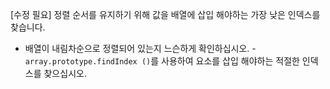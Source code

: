 [수정 필요]
정렬 순서를 유지하기 위해 값을 배열에 삽입 해야하는 가장 낮은 인덱스를 찾습니다.

- 배열이 내림차순으로 정렬되어 있는지 느슨하게 확인하십시오.
-`array.prototype.findIndex ()`를 사용하여 요소를 삽입 해야하는 적절한 인덱스를 찾으십시오.